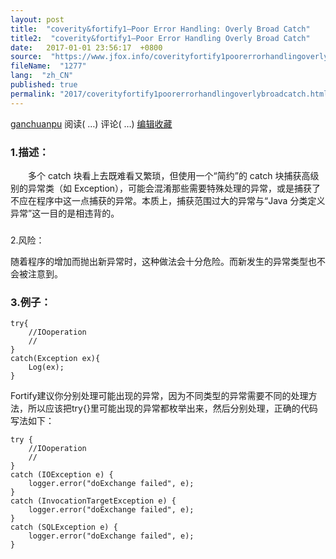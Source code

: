 ```yaml
---
layout: post
title:  "coverity&fortify1–Poor Error Handling: Overly Broad Catch"
title2:  "coverity&fortify1–Poor Error Handling Overly Broad Catch"
date:   2017-01-01 23:56:17  +0800
source:  "https://www.jfox.info/coverityfortify1poorerrorhandlingoverlybroadcatch.html"
fileName:  "1277"
lang:  "zh_CN"
published: true
permalink: "2017/coverityfortify1poorerrorhandlingoverlybroadcatch.html"
---
```


[ganchuanpu](https://www.jfox.info/go.php?url=http://www.cnblogs.com/ganchuanpu/) 阅读( 
…) 评论( 
…) 
[编辑](https://www.jfox.info/go.php?url=https://i.cnblogs.com/EditPosts.aspx?postid=7172997)[收藏](#)
### 1.描述：

　　多个 catch 块看上去既难看又繁琐，但使用一个“简约”的 catch 块捕获高级别的异常类（如 Exception），可能会混淆那些需要特殊处理的异常，或是捕获了不应在程序中这一点捕获的异常。本质上，捕获范围过大的异常与“Java 分类定义异常”这一目的是相违背的。

### 
2.风险：

随着程序的增加而抛出新异常时，这种做法会十分危险。而新发生的异常类型也不会被注意到。

### 3.例子：

    try{
        //IOoperation
        //
    }
    catch(Exception ex){
        Log(ex);
    }
    

Fortify建议你分别处理可能出现的异常，因为不同类型的异常需要不同的处理方法，所以应该把try{}里可能出现的异常都枚举出来，然后分别处理，正确的代码写法如下：

    try {
        //IOoperation
        //
    }
    catch (IOException e) {
        logger.error("doExchange failed", e);
    }
    catch (InvocationTargetException e) {
        logger.error("doExchange failed", e);
    }
    catch (SQLException e) {
        logger.error("doExchange failed", e);
    }
